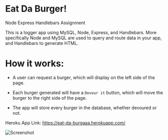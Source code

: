 # Eat Da Burger! 
Node Express Handlebars Assignment

This is a logger app using MySQL, Node, Express, and Handlebars.  More specifically Node and MySQL are used to query and route data in your app, and Handlebars to generate HTML.

# How it works:

* A user can request a burger, which will display on the left side of the page.  

* Each burger generated will have a `Devour it` button, which will move the burger to the right side of the page.

* The app will store every burger in the database, whether devoured or not.

Heroku App Link: https://eat-da-burgaaa.herokuapp.com/

![Screenshot](burgergif.gif)
